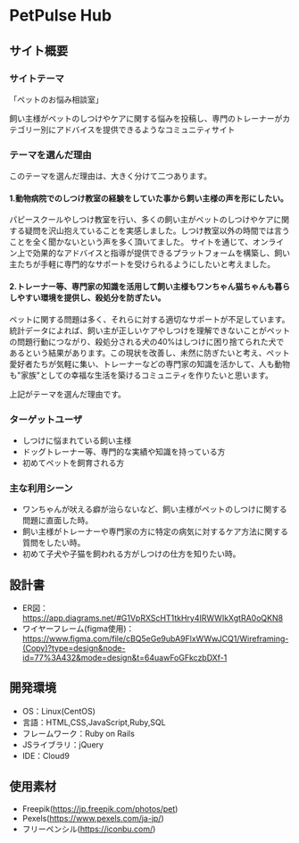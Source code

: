 # PetPulse Hub 

## サイト概要
### サイトテーマ
「ペットのお悩み相談室」

 飼い主様がペットのしつけやケアに関する悩みを投稿し、専門のトレーナーがカテゴリー別にアドバイスを提供できるようなコミュニティサイト

### テーマを選んだ理由
このテーマを選んだ理由は、大きく分けて二つあります。

#### 1.動物病院でのしつけ教室の経験をしていた事から飼い主様の声を形にしたい。
パピースクールやしつけ教室を行い、多くの飼い主がペットのしつけやケアに関する疑問を沢山抱えていることを実感しました。しつけ教室以外の時間では言うことを全く聞かないという声を多く頂いてました。
 サイトを通じて、オンライン上で効果的なアドバイスと指導が提供できるプラットフォームを構築し、飼い主たちが手軽に専門的なサポートを受けられるようにしたいと考えました。

#### 2.トレーナー等、専門家の知識を活用して飼い主様もワンちゃん猫ちゃんも暮らしやすい環境を提供し、殺処分を防ぎたい。
ペットに関する問題は多く、それらに対する適切なサポートが不足しています。統計データによれば、飼い主が正しいケアやしつけを理解できないことがペットの問題行動につながり、殺処分される犬の40%はしつけに困り捨てられた犬であるという結果があります。この現状を改善し、未然に防ぎたいと考え、ペット愛好者たちが気軽に集い、トレーナーなどの専門家の知識を活かして、人も動物も"家族"としての幸福な生活を築けるコミュニティを作りたいと思います。

上記がテーマを選んだ理由です。

### ターゲットユーザ

- しつけに悩まれている飼い主様
- ドッグトレーナー等、専門的な実績や知識を持っている方
- 初めてペットを飼育される方

### 主な利用シーン

- ワンちゃんが吠える癖が治らないなど、飼い主様がペットのしつけに関する問題に直面した時。
- 飼い主様がトレーナーや専門家の方に特定の病気に対するケア方法に関する質問をしたい時。
- 初めて子犬や子猫を飼われる方がしつけの仕方を知りたい時。
​
## 設計書
- ER図：https://app.diagrams.net/#G1VpRXScHT1tkHry4IRWWIkXgtRA0oQKN8
- ワイヤーフレーム(figma使用)：https://www.figma.com/file/cBQ5eGe9ubA9FlxWWwJCQ1/Wireframing-(Copy)?type=design&node-id=77%3A432&mode=design&t=64uawFoGFkczbDXf-1
​
## 開発環境
- OS：Linux(CentOS)
- 言語：HTML,CSS,JavaScript,Ruby,SQL
- フレームワーク：Ruby on Rails
- JSライブラリ：jQuery
- IDE：Cloud9
​
## 使用素材
- Freepik(https://jp.freepik.com/photos/pet)
- Pexels(https://www.pexels.com/ja-jp/)
- フリーペンシル(https://iconbu.com/)